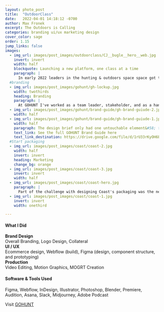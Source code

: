 ```yaml
---
layout: photo_post
title:  "OutdoorClass"
date:   2022-04-01 14:18:12 -0700
author: Max Fronek
excerpt: The Outdoors is Calling
categories: branding ui/ux marketing design
cover_color: sage
order: 1.15
jump_links: false
images:
  - img_url: images/post_images/outdoorclass/CJ__bugle__hero__web.jpg
    invert: invert
    width: half 
    blockquote: Launching a new platform, one class at a time
    paragraph: |
      In early 2022 leaders in the hunting & outdoors space space got together to launch something unique in the industry: the only hunting skills-focused education platform. I was tasked with building the brand from the ground up and launching it to the world.
  #branding
  - img_url: images/post_images/gohunt/gh-lockup.jpg
    width: twothirds
    heading: Branding
    paragraph: |
      At GOHUNT I've worked as a team leader, stakeholder, and as a hands-on individual contributor when needed. When I began, GOHUNT was working with an agency to lead a rebranding effort and had run into a wall with communication and needs. I took over leadership of the project and successfully worked with the agency and our internal team to right the ship and bring the rebranding efforts across the finish line by our stated deadline.
  - img_url: images/post_images/gohunt/brand-guide/gh-brand-guiude-2.jpg
    width: half
  - img_url: images/post_images/gohunt/brand-guide/gh-brand-guiude-1.jpg
    width: half
    paragraph: The design brief only had one untouchable element&#58; the diamond icon. It held special significance to the founder and his family, and I was happy to hear it. I saw the entire brand system revolving around this single, unifying graphic, and set to work creating a new color structure and design language around it.
    text_link: See the full GOHUNT Brand Guide here
    text_link_destination: https://drive.google.com/file/d/1rU33rKyOH6EMkPu8YOSI241uGDeHrcOA/view
  #Start packaging
  - img_url: images/post_images/coast/coast-2.jpg
    width: half
    invert: invert
    heading: Marketing
    change_bg: orange
  - img_url: images/post_images/coast/coast-3.jpg
    invert: invert
    width: half
  - img_url: images/post_images/coast/coast-hero.jpg
    paragraph: |
      Part of the challenge with designing Coast's packaging was the need for two separate versions; a full-color high quality gift box, as well as a more durable and sustainable kraft paper option. Using vector drawings inspired from the full-color packaging, I was able to create a seamless experience for ther customer regardless of what packaging they neded up receiving.
  - img_url: images/post_images/coast/coast-1.jpg
    invert: invert
    width: onethird

---
```


#### What I Did
**Brand Design**  
Overall Branding, Logo Design, Collateral<br />
**UI / UX**<br />
Ecommerce design, Webflow (build), Figma (design, component structure, and prototyping)<br />
**Production**<br />
Video Editing, Motion Graphics, MOGRT Creation<br />

#### Software &amp; Tools Used
Figma, Webflow, InDesign, Illustrator, Photoshop, Blender, Premiere, Audition, Asana, Slack, Midjourney, Adobe Podcast

Visit [GOHUNT](http://gohunt.com)


